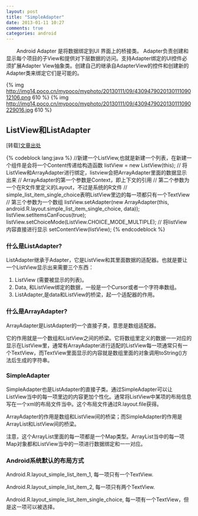 ```yaml
---
layout: post
title: "SimpleAdapter"
date: 2013-01-11 10:27
comments: true
categories: android
---
```

　　Android Adapter 是将数据绑定到UI 界面上的桥接类。 Adapter负责创建和显示每个项目的子View和提供对下层数据的访问。支持Adapter绑定的UI控件必须扩展Adapter View抽象类。创建自己的继承自AdapterView的控件和创建新的Adapter类来绑定它们是可能的。
<!-- more -->
{% img http://img14.poco.cn/mypoco/myphoto/20130111/09/430947902013011109012106.png 610 %}
{% img http://img14.poco.cn/mypoco/myphoto/20130111/09/4309479020130111090229016.jpg 610 %}
<h2>ListView和ListAdapter</h2><p class="laiyuan">[转载]<a href="http://blog.sina.com.cn/s/blog_7db304660100x2f0.html">文章出处</a></p>
{% codeblock lang:java %}
//新建一个ListView,也就是新建一个列表，在新建一个组件是会将一个Content传递给构造函数
listView = new ListView(this); 
// 将ListView和ArrayAdapter进行绑定，listview会把ArrayAdapter里面的数据显示出来
// ArrayAdapter的第一个参数是Context，即上下文的引用
// 第二个参数为一个在R文件里定义的Layout，不过是系统的R文件
// simple_list_item_single_choice表明ListView里边的每一项都只有一个TextView
// 第三个参数为一个数组
listView.setAdapter(new ArrayAdapter<String>(this,
android.R.layout.simple_list_item_single_choice, data)); 
listView.setItemsCanFocus(true);
listView.setChoiceMode(ListView.CHOICE_MODE_MULTIPLE);
// 将listView内容直接进行显示
setContentView(listView);
{% endcodeblock %}
<h3>什么是ListAdapter?</h3>
<p class="para">ListAdapter继承于Adapter，它是ListView和其里面数据的适配器。也就是要让一个ListView显示出来需要三个东西：</p>
<ol>
	<li>ListView (需要被显示的列表)。</li>
	<li>Data, 和ListView绑定的数据，一般是一个Cursor或者一个字符串数组。</li>
	<li>ListAdapter,是data和ListView的桥梁，起一个适配器的作用。</li>
</ol>
<h3>什么是ArrayAdapter?</h3>
<p class="para">ArrayAdapter是ListAdapter的一个直接子类，意思是数组适配器。</p>
<p class="para">它的作用就是一个数组和ListView之间的桥梁。它将数组里定义的数据一一对应的显示在ListView里，通常有ArrayAdapter进行适配的ListView每一项通常只有一个TextView，而TextView里面显示的内容就是数组里面的对象调用toString()方法后生成的字符串。</p>
<h3>SimpleAdapter</h3>
<p class="para">SimpleAdapter也是ListAdapter的直接子类。通过SimpleAdapter可以让ListView当中的每一项里边的内容更加个性化。通常将ListView中某项的布局信息写在一个xml的布局文件当中。这个布局文件通过R.layout.file获得。</p>
<p class="para">ArrayAdapter的作用是数组和ListView间的桥梁；而SimpleAdapter的作用是ArrayList和ListView间的桥梁。</p>
<p class="para">注意，这个ArrayList里面的每一项都是一个Map<String,?>类型。ArrayList当中的每一项Map对象都和ListView当中的一项进行数据绑定和一一对应。</p>
<h3>Android系统默认的布局方式</h3>
<p class="para">Android.R.layout_simple_list_item_1, 每一项只有一个TextView.</p>
<p class="para">Android.R.layout_simple_list_item_2, 每一项只有两个TextView.</p>
<p class="para">Android.R.layout_simple_list_item_single_choice, 每一项有一个TextView，但是这一项可以被选择。</p>
